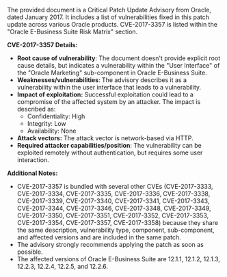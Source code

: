 The provided document is a Critical Patch Update Advisory from Oracle, dated January 2017. It includes a list of vulnerabilities fixed in this patch update across various Oracle products. CVE-2017-3357 is listed within the "Oracle E-Business Suite Risk Matrix" section.

**CVE-2017-3357 Details:**

*   **Root cause of vulnerability**: The document doesn't provide explicit root cause details, but indicates a vulnerability within the "User Interface" of the "Oracle Marketing" sub-component in Oracle E-Business Suite.
*   **Weaknesses/vulnerabilities**: The advisory describes it as a vulnerability within the user interface that leads to a vulnerability.
*   **Impact of exploitation:** Successful exploitation could lead to a compromise of the affected system by an attacker. The impact is described as:
    *   Confidentiality: High
    *   Integrity: Low
    *   Availability: None
*   **Attack vectors:** The attack vector is network-based via HTTP.
*   **Required attacker capabilities/position**: The vulnerability can be exploited remotely without authentication, but requires some user interaction.

**Additional Notes:**

*   CVE-2017-3357 is bundled with several other CVEs (CVE-2017-3333, CVE-2017-3334, CVE-2017-3335, CVE-2017-3336, CVE-2017-3338, CVE-2017-3339, CVE-2017-3340, CVE-2017-3341, CVE-2017-3343, CVE-2017-3344, CVE-2017-3346, CVE-2017-3348, CVE-2017-3349, CVE-2017-3350, CVE-2017-3351, CVE-2017-3352, CVE-2017-3353, CVE-2017-3354, CVE-2017-3357, CVE-2017-3358) because they share the same description, vulnerability type, component, sub-component, and affected versions and are included in the same patch.
*   The advisory strongly recommends applying the patch as soon as possible.
*   The affected versions of Oracle E-Business Suite are 12.1.1, 12.1.2, 12.1.3, 12.2.3, 12.2.4, 12.2.5, and 12.2.6.